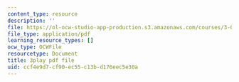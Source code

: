 ```yaml
---
content_type: resource
description: ''
file: https://ol-ocw-studio-app-production.s3.amazonaws.com/courses/3-091-introduction-to-solid-state-chemistry-fall-2018/ccf4e9d7cf90ec55c13bd176eec5e30a_YnZu0DL9eHg.pdf
file_type: application/pdf
learning_resource_types: []
ocw_type: OCWFile
resourcetype: Document
title: 3play pdf file
uid: ccf4e9d7-cf90-ec55-c13b-d176eec5e30a
---
```

